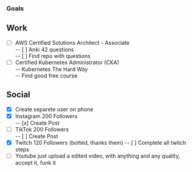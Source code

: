 ### Goals

## Work
- [ ] AWS Certified Solutions Architect - Associate  
-- [ ] Anki 42 questions  
-- [ ] Find repo with questions
- [ ] Certified Kubernetes Administrator (CKA)  
-- Kubernetes The Hard Way  
-- Find good free course

## Social
- [x] Create separete user on phone
- [x] Instagram 200 Followers  
-- [x] Create Post  
- [ ] TikTok 200 Followers  
-- [ ] Create Post  
- [x] Twitch 120 Followers  (botted, thanks them)
-- [ ] Complete all twitch steps
- [ ] Youtube just upload a edited video, with anything and any quality, accept it, funk it